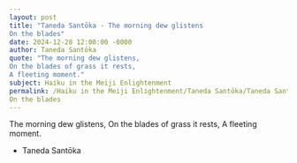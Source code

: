 ```yaml
---
layout: post
title: "Taneda Santōka - The morning dew glistens
On the blades"
date: 2024-12-28 12:00:00 -0000
author: Taneda Santōka
quote: "The morning dew glistens,
On the blades of grass it rests,
A fleeting moment."
subject: Haiku in the Meiji Enlightenment
permalink: /Haiku in the Meiji Enlightenment/Taneda Santōka/Taneda Santōka - The morning dew glistens
On the blades
---
```


The morning dew glistens,
On the blades of grass it rests,
A fleeting moment.

- Taneda Santōka
